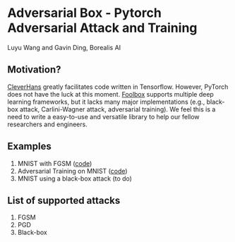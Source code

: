 # Adversarial Box - Pytorch Adversarial Attack and Training

Luyu Wang and Gavin Ding, Borealis AI

## Motivation?
[CleverHans](https://github.com/tensorflow/cleverhans) greatly facilitates code written in Tensorflow. However, PyTorch does not have the luck at this moment. [Foolbox](https://github.com/bethgelab/foolbox) supports multiple deep learning frameworks, but it lacks many major implementations (e.g., black-box attack, Carlini-Wagner attack, adversarial training). We feel this is a need to write a easy-to-use and versatile library to help our fellow researchers and engineers.

## Examples
1. MNIST with FGSM ([code](https://github.com/wanglouis49/pytorch-adversarial_box/blob/master/mnist_attack.py))
2. Adversarial Training on MNIST ([code](https://github.com/wanglouis49/pytorch-adversarial_box/blob/master/mnist_adv_train.py))
3. MNIST using a black-box attack (to do)

## List of supported attacks
1. FGSM
2. PGD
3. Black-box
